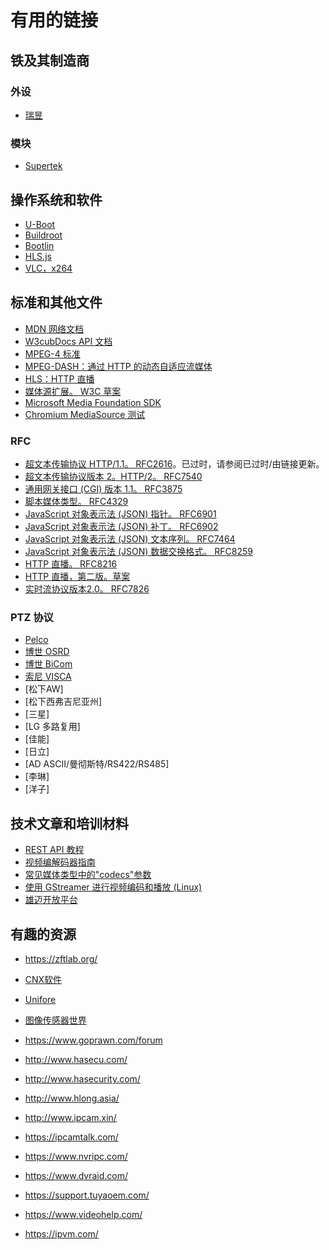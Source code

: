 # 有用的链接

铁及其制造商 
--------------------------

### 外设

- [瑞昱](https://www.realtek.com/)


### 模块

- [Supertek](https://www.supertekmodule.com/)


操作系统和软件
------------------

- [U-Boot](https://www.denx.de/wiki/U-Boot)
- [Buildroot](https://buildroot.org/)
- [Bootlin](https://github.com/bootlin)
- [HLS.js](https://github.com/video-dev/hls.js/)
- [VLC，x264](https://www.videolan.org/)


标准和其他文件 
--------------------------

- [MDN 网络文档](https://developer.mozilla.org/)
- [W3cubDocs API 文档](https://docs.w3cub.com/)
- [MPEG-4 标准](https://mpeg.chiariglione.org/standards/mpeg-4)
- [MPEG-DASH：通过 HTTP 的动态自适应流媒体](https://mpeg.chiariglione.org/standards/mpeg-dash)
- [HLS：HTTP 直播](https://developer.apple.com/streaming/)
- [媒体源扩展。 W3C 草案](https://w3c.github.io/media-source/)
- [Microsoft Media Foundation SDK](https://docs.microsoft.com/en-us/windows/win32/medfound/microsoft-media-foundation-sdk)
- [Chromium MediaSource 测试](https://chromium.googlesource.com/external/w3c/web-platform-tests/+/refs/heads/master/media-source)

### RFC
- [超文本传输​​协议 HTTP/1.1。 RFC2616](https://www.rfc-editor.org/info/rfc2616)。已过时，请参阅已过时/由链接更新。
- [超文本传输​​协议版本 2。HTTP/2。 RFC7540](https://www.rfc-editor.org/info/rfc7540)
- [通用网关接口 (CGI) 版本 1.1。 RFC3875](https://www.rfc-editor.org/info/rfc3875)
- [脚本媒体类型。 RFC4329](https://www.rfc-editor.org/info/rfc4329)
- [JavaScript 对象表示法 (JSON) 指针。 RFC6901](https://www.rfc-editor.org/info/rfc6901)
- [JavaScript 对象表示法 (JSON) 补丁。 RFC6902](https://www.rfc-editor.org/info/rfc6902)
- [JavaScript 对象表示法 (JSON) 文本序列。 RFC7464](https://www.rfc-editor.org/info/rfc7464)
- [JavaScript 对象表示法 (JSON) 数据交换格式。 RFC8259](https://www.rfc-editor.org/info/rfc8259)
- [HTTP 直播。 RFC8216](https://www.rfc-editor.org/info/rfc8216)
- [HTTP 直播，第二版。草案](https://datatracker.ietf.org/doc/html/draft-pantos-hls-rfc8216bis-10)
- [实时流协议版本2.0。 RFC7826](https://www.rfc-editor.org/info/rfc7826)


### PTZ 协议

- [Pelco](https://shopdelta.eu/pelco-d-pelco-p_l2_aid1047.html)
- [博世 OSRD](https://resources-boschsecurity-cdn.azureedge.net/public/documents/OSRD_Protocols_Configuration_Manual_enUS_20804604939.pdf)
- [博世 BiCom](https://manualzz.com/doc/22138427/bicom-protocol-for-bosch-ptz-cameras)
- [索尼 VISCA](https://www.epiphan.com/userguides/LUMiO12x/Content/UserGuides/PTZ/3-operation/VISCAcommands.htm)
- [松下AW]
- [松下西弗吉尼亚州]
- [三星]
- [LG 多路复用]
- [佳能]
- [日立]
- [AD ASCII/曼彻斯特/RS422/RS485]
- [李琳]
- [洋子]


技术文章和培训材料
---------------------------

- [REST API 教程](https://restfulapi.net/)
- [视频编解码器指南](https://developer.mozilla.org/en-US/docs/Web/Media/Formats/Video_codecs)
- [常见媒体类型中的"codecs"参数](https://developer.mozilla.org/en-US/docs/Web/Media/Formats/codecs_parameter)
- [使用 GStreamer 进行视频编码和播放 (Linux)](https://developer.toradex.com/knowledge-base/video-playback-linux)
- [雄迈开放平台](https://oppf.xmcsrv.com/)

有趣的资源
------------------

- <https://zftlab.org/>

- [CNX软件](https://www.cnx-software.com/)
- [Unifore](https://www.unifore.net/)
- [图像传感器世界](http://image-sensors-world.blogspot.com/)

- <https://www.goprawn.com/forum>
- <http://www.hasecu.com/>
- <http://www.hasecurity.com/>
- <http://www.hlong.asia/>
- <http://www.ipcam.xin/>
- <https://ipcamtalk.com/>
- <https://www.nvripc.com/>
- <https://www.dvraid.com/>
- <https://support.tuyaoem.com/>
- <https://www.videohelp.com/>
- <https://ipvm.com/>

